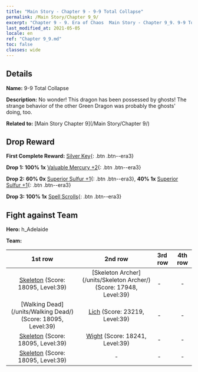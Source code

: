 ```yaml
---
title: "Main Story - Chapter 9 - 9-9 Total Collapse"
permalink: /Main Story/Chapter 9_9/
excerpt: "Chapter 9 - 9. Era of Chaos  Main Story - Chapter 9_9. 9-9 Total Collapse"
last_modified_at: 2021-05-05
locale: en
ref: "Chapter 9_9.md"
toc: false
classes: wide
---
```


## Details

 **Name:** 9-9 Total Collapse

 **Description:** No wonder! This dragon has been possessed by ghosts! The strange behavior of the other Green Dragon was probably the ghosts' doing, too.

 **Related to:** [Main Story Chapter 9](/Main Story/Chapter 9/)

## Drop Reward

 **First Complete Reward:** [Silver Key](/Items/con_693/){: .btn .btn--era3}

 **Drop 1:** **100% 1x** [Valuable Mercury +2](/Items/mat_28/){: .btn .btn--era3}

 **Drop 2:** **60% 0x** [Superior Sulfur +1](/Items/mat_22/){: .btn .btn--era3}, **40% 1x** [Superior Sulfur +1](/Items/mat_22/){: .btn .btn--era3}

 **Drop 3:** **100% 1x** [Spell Scrolls](/Items/con_694/){: .btn .btn--era3}


## Fight against Team
 **Hero:** h_Adelaide

 **Team:**


  | 1st row | 2nd row | 3rd row | 4th row |
  |:----:|:----:|:----|:----:|
  | [Skeleton](/units/Skeleton/) (Score: 18095, Level:39)  | [Skeleton Archer](/units/Skeleton Archer/) (Score: 17948, Level:39)  | - | - |
  | [Walking Dead](/units/Walking Dead/) (Score: 18095, Level:39)  | [Lich](/units/Lich/) (Score: 23219, Level:39)  | - | - |
  | [Skeleton](/units/Skeleton/) (Score: 18095, Level:39)  | [Wight](/units/Wight/) (Score: 18241, Level:39)  | - | - |
  | [Skeleton](/units/Skeleton/) (Score: 18095, Level:39)  | - | - | - |


